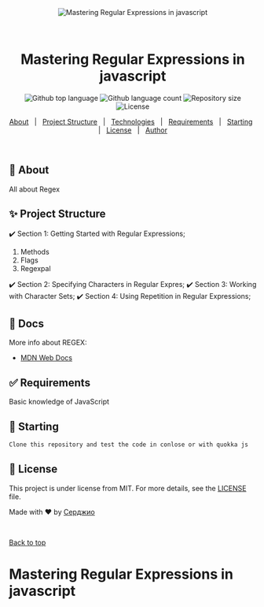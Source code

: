 <div align="center" id="top"> 
  <img src="https://github.com/silavsale/Mastering-Regular-Expressions-Regex-in-JavaScript" alt="Mastering Regular Expressions in javascript" />

&#xa0;

  <!-- <a href="https://{{app_url}}.netlify.app">Demo</a> -->
</div>

<h1 align="center">Mastering Regular Expressions in javascript</h1>

<p align="center">
  <img alt="Github top language" src="https://img.shields.io/github/languages/top/{{github}}/{{repository}}?color=56BEB8">

  <img alt="Github language count" src="https://img.shields.io/github/languages/count/{{github}}/{{repository}}?color=56BEB8">

  <img alt="Repository size" src="https://img.shields.io/github/repo-size/{{github}}/{{repository}}?color=56BEB8">

  <img alt="License" src="https://img.shields.io/github/license/{{github}}/{{repository}}?color=56BEB8">

  <!-- <img alt="Github issues" src="https://img.shields.io/github/issues/{{github}}/{{repository}}?color=56BEB8" /> -->

  <!-- <img alt="Github forks" src="https://img.shields.io/github/forks/{{github}}/{{repository}}?color=56BEB8" /> -->

  <!-- <img alt="Github stars" src="https://img.shields.io/github/stars/{{github}}/{{repository}}?color=56BEB8" /> -->
</p>

<!-- Status -->

<!-- <h4 align="center">
	🚧  {{app_name}} 🚀 Under construction...  🚧
</h4>

<hr> -->

<p align="center">
  <a href="#dart-about">About</a> &#xa0; | &#xa0; 
  <a href="#sparkles">Project Structure</a> &#xa0; | &#xa0;
  <a href="#rocket-technologies">Technologies</a> &#xa0; | &#xa0;
  <a href="#white_check_mark-requirements">Requirements</a> &#xa0; | &#xa0;
  <a href="#checkered_flag-starting">Starting</a> &#xa0; | &#xa0;
  <a href="#memo-license">License</a> &#xa0; | &#xa0;
  <a href="https://github.com/silavsale" target="_blank">Author</a>
</p>

<br>

## :dart: About

All about Regex

## :sparkles: Project Structure

:heavy_check_mark: Section 1: Getting Started with Regular Expressions;

1. Methods
2. Flags
3. Regexpal

:heavy_check_mark: Section 2: Specifying Characters in Regular Expres;
:heavy_check_mark: Section 3: Working with Character Sets;
:heavy_check_mark: Section 4: Using Repetition in Regular Expressions;

## :rocket: Docs

More info about REGEX:

- [MDN Web Docs](https://developer.mozilla.org/en-US/docs/Web/JavaScript/Reference/Global_Objects/RegExp)

## :white_check_mark: Requirements

Basic knowledge of JavaScript

## :checkered_flag: Starting

```bash
Clone this repository and test the code in conlose or with quokka js
```

## :memo: License

This project is under license from MIT. For more details, see the [LICENSE](LICENSE.md) file.

Made with :heart: by <a href="https://github.com/silavsale/Mastering-Regular-Expressions-Regex-in-JavaScript" target="_blank">Серджио</a>

&#xa0;

<a href="#top">Back to top</a>

# Mastering Regular Expressions in javascript
